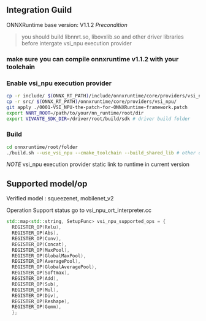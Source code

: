 ## Integration Guild

ONNXRuntime base version: V1.1.2
*Precondition*
> you should build libnnrt.so, libovxlib.so and other driver libraries before intergate vsi_npu execution provider

### make sure you can compile onnxruntime v1.1.2 with your toolchain

### Enable vsi_npu execution provider
```sh
cp -r include/ $(ONNX_RT_PATH)/include/onnxruntime/core/providers/vsi_npu/
cp -r src/ $(ONNX_RT_PATH)/onnxruntime/core/providers/vsi_npu/
git apply ./0001-VSI_NPU-the-patch-for-ONNXRuntime-framework.patch
export NNRT_ROOT=/path/to/your/nn_runtime/root/dir
export VIVANTE_SDK_DIR=/driver/root/build/sdk # driver build folder
```

### Build
``` sh
cd onnxruntime/root/folder
./build.sh --use_vsi_npu --cmake_toolchain --build_shared_lib # other options
```

*NOTE* vsi_npu execution provider static link to runtime in current version

## Supported model/op

Verified model : squeezenet, mobilenet_v2

Operation Support status go to vsi_npu_ort_interpreter.cc
```cpp
std::map<std::string, SetupFunc> vsi_npu_supported_ops = {
  REGISTER_OP(Relu),
  REGISTER_OP(Abs),
  REGISTER_OP(Conv),
  REGISTER_OP(Concat),
  REGISTER_OP(MaxPool),
  REGISTER_OP(GlobalMaxPool),
  REGISTER_OP(AveragePool),
  REGISTER_OP(GlobalAveragePool),
  REGISTER_OP(Softmax),
  REGISTER_OP(Add),
  REGISTER_OP(Sub),
  REGISTER_OP(Mul),
  REGISTER_OP(Div),
  REGISTER_OP(Reshape),
  REGISTER_OP(Gemm),
  };
```
